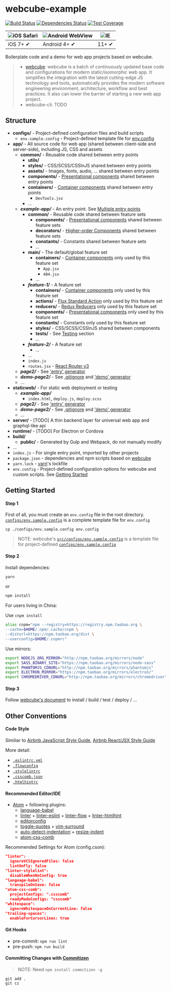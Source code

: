 
# webcube-example

[![Build Status][travis-image]][travis-url]
[![Dependencies Status][dep-image]][dep-url]
[![Test Coverage][coveralls-image]][coveralls-url]

[travis-image]: https://img.shields.io/travis/dexteryy/webcube-example/master.svg
[travis-url]: https://travis-ci.org/dexteryy/webcube-example
[dep-image]: https://david-dm.org/dexteryy/webcube-example.svg
[dep-url]: https://david-dm.org/dexteryy/webcube-example
[coveralls-image]: https://img.shields.io/coveralls/dexteryy/webcube-example/master.svg
[coveralls-url]: https://coveralls.io/r/dexteryy/webcube-example?branch=master

![iOS Safari](https://github.com/alrra/browser-logos/raw/master/src/safari-ios/safari-ios_48x48.png) | ![Android WebView](https://github.com/alrra/browser-logos/raw/master/src/android/android_48x48.png) | ![IE](https://raw.github.com/alrra/browser-logos/master/src/archive/internet-explorer_9-11/internet-explorer_9-11_48x48.png) |
--- | --- | --- |
iOS 7+ ✔ | Android 4+ ✔ | 11+ ✔ |

Boilerplate code and a demo for web app projects based on webcube.

> * [webcube](https://github.com/dexteryy/webcube): webcube is a batch of continuously updated base code and configurations for modern static/isomorphic web app. It simplifies the integration with the latest cutting-edge JS technology and tools, automatically provides the modern software engineering environment, architecture, workflow and best practices. It also can lower the barrier of starting a new web app project.
> * webcube-cli: TODO

## Structure

- **configs/** - Project-defined configuration files and build scripts
  - `env.sample.config` - Project-defined template file for [env.config](custom.env.sample.config)
- **app/** - All source code for web app (shared between client-side and server-side), including JS, CSS and assets
  - **common/** - Reusable code shared between entry points
    - **utils/**
    - **styles/** - CSS/SCSS/CSSInJS shared between entry points
    - **assets/** - Images, fonts, audio, ... shared between entry points
    - **components/** - [Presentational components](https://medium.com/@dan_abramov/smart-and-dumb-components-7ca2f9a7c7d0#.3o294zvoz) shared between entry points
    - **containers/** - [Container components](https://medium.com/@dan_abramov/smart-and-dumb-components-7ca2f9a7c7d0#.3o294zvoz) shared between entry points
      - `DevTools.jsx`
    - ...
  - _**example-app/**_ - An entry point. See [Multiple entry points](#multiple-entry-points-optional)
    - **common/** - Reusable code shared between feature sets
      - **components/** - [Presentational components](https://medium.com/@dan_abramov/smart-and-dumb-components-7ca2f9a7c7d0#.3o294zvoz) shared between feature sets
      - **decorators/** - [Higher-order Components](https://medium.com/@dan_abramov/mixins-are-dead-long-live-higher-order-components-94a0d2f9e750) shared between feature sets
      - **constants/** - Constants shared between feature sets
      - ...
    - **main/** - The default/global feature set
      - **containers/** - [Container components](https://medium.com/@dan_abramov/smart-and-dumb-components-7ca2f9a7c7d0#.3o294zvoz) only used by this feature set
        - `App.jsx`
        - `404.jsx`
      - ...
    - _**feature-1/**_ - A feature set
      - **containers/** - [Container components](https://medium.com/@dan_abramov/smart-and-dumb-components-7ca2f9a7c7d0#.3o294zvoz) only used by this feature set
      - **actions/** - [Flux Standard Action](https://www.npmjs.com/package/redux-actions) only used by this feature set
      - **reducers/** - [Redux Reducers](http://redux.js.org/docs/basics/Reducers.html) only used by this feature set
      - **components/** - [Presentational components](https://medium.com/@dan_abramov/smart-and-dumb-components-7ca2f9a7c7d0#.3o294zvoz) only used by this feature set
      - **constants/** - Constants only used by this feature set
      - **styles/** - CSS/SCSS/CSSInJS shared between components
      - **tests/** - See [Testing](https://github.com/dexteryy/webcube#how-to-test-the-web-app) section
      - ...
    - _**feature-2/**_ - A feature set
      - ...
    - ...
    - `index.js`
    <!-- @TODO react-router v4 -->
    - `routes.jsx` - [React Router v3](https://github.com/reactjs/react-router/)
  - _**page2/**_ - See ['entry' generator](https://github.com/dexteryy/webcube#how-to-generate-new-code)
  - _**demo-page2/**_ - See [.gitignore][gitignore] and ['demo' generator](https://github.com/dexteryy/webcube#how-to-generate-new-code)
  - ...
- **staticweb/** - For static web deployment or testing
  - _**example-app/**_
    - `index.html`, `deploy.js`, `deploy.scss`
  - _**page2/**_ - See ['entry' generator](https://github.com/dexteryy/webcube#how-to-generate-new-code)
  - _**demo-page2/**_ - See [.gitignore][gitignore] and ['demo' generator](https://github.com/dexteryy/webcube#how-to-generate-new-code)
  - ...
- **server/** - [TODO] A thin backend layer for universal web app and graphql-like api
- **runtime/** - [TODO] For Electron or Cordova
- **build/**
  - **public/** - Generated by Gulp and Webpack, do not manually modify
- ...
- `index.js` - For single entry point, imported by other projects
- `package.json` - dependencies and npm scripts based on [webcube](https://github.com/dexteryy/webcube)
- `yarn.lock` - [yarn](https://yarnpkg.com)'s lockfile
- `env.config` - Project-defined configuration options for webcube and custom scripts. See [Getting Started](#getting-started)

## Getting Started

#### Step 1
First of all, you must create an `env.config` file in the root directory. [`configs/env.sample.config`][custom.env.sample.config] is a complete template file for `env.config`

```
cp ./configs/env.sample.config env.config
```

> NOTE: webcube's [`src/configs/env.sample.config`][env.sample.config] is a template file for project-defined [`configs/env.sample.config`][custom.env.sample.config]

#### Step 2

Install dependencies:

<!-- > NOTE: Yarn is not recommended -->
```bash
yarn
```

or

```bash
npm install
```

For users living in China:

Use `cnpm install`

```bash
alias cnpm="npm --registry=https://registry.npm.taobao.org \
--cache=$HOME/.npm/.cache/cnpm \
--disturl=https://npm.taobao.org/dist \
--userconfig=$HOME/.cnpmrc"
```

Use mirrors:

```bash
export NODEJS_ORG_MIRROR="http://npm.taobao.org/mirrors/node"
export SASS_BINARY_SITE="https://npm.taobao.org/mirrors/node-sass"
export PHANTOMJS_CDNURL="http://npm.taobao.org/mirrors/phantomjs"
export ELECTRON_MIRROR="https://npm.taobao.org/mirrors/electron/"
export CHROMEDRIVER_CDNURL="http://npm.taobao.org/mirrors/chromedriver"
```

#### Step 3

Follow [webcube's document](https://github.com/dexteryy/webcube#how-to-build-the-web-app) to install / build / test / deploy / ...

## Other Conventions

#### Code Style

Similiar to [Airbnb JavaScript Style Guide](https://github.com/airbnb/javascript), [Airbnb React/JSX Style Guide](https://github.com/airbnb/javascript/tree/master/react)

More detail:

* [`.eslintrc.yml`](https://github.com/dexteryy/webcube-example/blob/master/.eslintrc.yml)
* [`.flowconfig`](https://github.com/dexteryy/webcube-example/blob/master/.flowconfig)
* [`.stylelintrc`](https://github.com/dexteryy/webcube-example/blob/master/.stylelintrc)
* [`.csscomb.json`](https://github.com/dexteryy/webcube-example/blob/master/.csscomb.json)
* [`.htmlhintrc`](https://github.com/dexteryy/webcube-example/blob/master/.htmlhintrc)

#### Recommended Editor/IDE

* [Atom](atom.io/) + following plugins:
  * [language-babel](https://atom.io/packages/language-babel)
  * [linter](https://atom.io/packages/linter) + [linter-eslint](https://atom.io/packages/linter-eslint) + [linter-flow](https://atom.io/packages/linter-flow) + [linter-htmlhint](https://atom.io/packages/linter-htmlhint)
  * [editorconfig](https://atom.io/packages/editorconfig)
  * [toggle-quotes](https://atom.io/packages/toggle-quotes) + [vim-surround](https://atom.io/packages/vim-surround)
  * [auto-detect-indentation](https://atom.io/packages/auto-detect-indentation) + [resize-indent](https://atom.io/packages/resize-indent)
  * [atom-css-comb](https://atom.io/packages/atom-css-comb)

Recommended Settings for Atom (config.cson):

```json
"linter":
  ignoreVCSIgnoredFiles: false
  lintOnFly: false
"linter-stylelint":
  disableWhenNoConfig: true
"language-babel":
  transpileOnSave: false
"atom-css-comb":
  projectConfigs: ".csscomb"
  readyMadeConfigs: "csscomb"
"whitespace":
  ignoreWhitespaceOnCurrentLine: false
"trailing-spaces":
  enableForCursorLines: true
```

#### Git Hooks

* pre-commit: `npm run lint`
* pre-push: `npm run build`

#### Committing Changes with [Commitizen](https://www.npmjs.com/package/commitizen)

> NOTE: Need `npm install commitizen -g`

```
git add .
git cz
```

[package.json]: https://github.com/dexteryy/webcube-example/blob/master/package.json
[env.sample.config]: https://github.com/dexteryy/webcube/blob/master/src/configs/env.sample.config
[custom.env.sample.config]: https://github.com/dexteryy/webcube-example/blob/master/configs/env.sample.config
[webpack.config]: https://github.com/dexteryy/webcube/blob/master/src/configs/webpack.config.babel.js
[custom.webpack.config]: https://github.com/dexteryy/webcube-example/blob/master/configs/webpack.config.babel.js
[gulpfile]: https://github.com/dexteryy/webcube/blob/master/src/configs/gulpfile.babel.js
[custom.gulpfile]: https://github.com/dexteryy/webcube-example/blob/master/configs/gulpfile.babel.js
[plopfile]: https://github.com/dexteryy/webcube/blob/master/src/configs/plopfile.babel.js
[custom.plopfile]: https://github.com/dexteryy/webcube-example/blob/master/configs/plopfile.babel.js
[karmaconf]: https://github.com/dexteryy/webcube/blob/master/src/configs/karma.conf.babel.js
[gitignore]: https://github.com/dexteryy/webcube-example/blob/master/.gitignore
